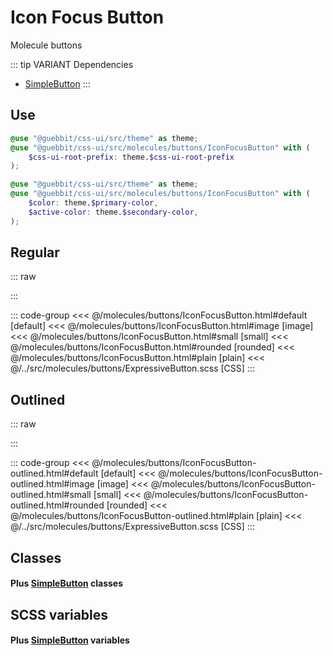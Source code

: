 # Icon Focus Button
<Badge type="tip">Molecule</Badge> <Badge type="info">buttons</Badge>

::: tip VARIANT Dependencies
- [SimpleButton](/atoms/buttons/SimpleButton.md)
:::

## Use

```scss
@use "@guebbit/css-ui/src/theme" as theme;
@use "@guebbit/css-ui/src/molecules/buttons/IconFocusButton" with (
    $css-ui-root-prefix: theme.$css-ui-root-prefix
);
```

```scss
@use "@guebbit/css-ui/src/theme" as theme;
@use "@guebbit/css-ui/src/molecules/buttons/IconFocusButton" with (
    $color: theme.$primary-color,
    $active-color: theme.$secondary-color,
);
```

## Regular

::: raw
<div class="dev-section">
    <!--@include: ../../molecules/buttons/IconFocusButton.html -->
</div>
:::

::: code-group
<<< @/molecules/buttons/IconFocusButton.html#default [default]
<<< @/molecules/buttons/IconFocusButton.html#image [image]
<<< @/molecules/buttons/IconFocusButton.html#small [small]
<<< @/molecules/buttons/IconFocusButton.html#rounded [rounded]
<<< @/molecules/buttons/IconFocusButton.html#plain [plain]
<<< @/../src/molecules/buttons/ExpressiveButton.scss [CSS]
:::


## Outlined

::: raw
<div class="dev-section">
    <!--@include: ../../molecules/buttons/IconFocusButton-outlined.html -->
</div>
:::

::: code-group
<<< @/molecules/buttons/IconFocusButton-outlined.html#default [default]
<<< @/molecules/buttons/IconFocusButton-outlined.html#image [image]
<<< @/molecules/buttons/IconFocusButton-outlined.html#small [small]
<<< @/molecules/buttons/IconFocusButton-outlined.html#rounded [rounded]
<<< @/molecules/buttons/IconFocusButton-outlined.html#plain [plain]
<<< @/../src/molecules/buttons/ExpressiveButton.scss [CSS]
:::

## Classes
#### Plus [SimpleButton](/atoms/buttons/SimpleButton) classes

## SCSS variables
#### Plus [SimpleButton](/atoms/buttons/SimpleButton) variables

<style lang="scss">
@use "../docs/theme" as theme;
@use "../src/molecules/buttons/IconFocusButton" with (
    $css-ui-root-prefix: theme.$css-ui-root-prefix
);
</style>
